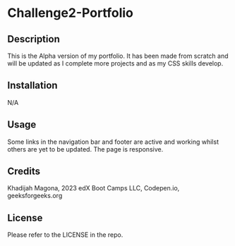 # Challenge2-Portfolio

## Description

This is the Alpha version of my portfolio. It has been made from scratch and will be updated as I complete more projects and as my CSS skills develop.

## Installation

N/A

## Usage

Some links in the navigation bar and footer are active and working whilst others are yet to be updated. The page is responsive.

## Credits
Khadijah Magona, 2023 edX Boot Camps LLC, Codepen.io, geeksforgeeks.org

## License
Please refer to the LICENSE in the repo.
